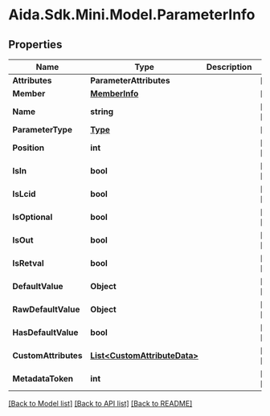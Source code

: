 # Aida.Sdk.Mini.Model.ParameterInfo

## Properties

Name | Type | Description | Notes
------------ | ------------- | ------------- | -------------
**Attributes** | **ParameterAttributes** |  | [optional] 
**Member** | [**MemberInfo**](MemberInfo.md) |  | [optional] 
**Name** | **string** |  | [optional] [readonly] 
**ParameterType** | [**Type**](Type.md) |  | [optional] 
**Position** | **int** |  | [optional] [readonly] 
**IsIn** | **bool** |  | [optional] [readonly] 
**IsLcid** | **bool** |  | [optional] [readonly] 
**IsOptional** | **bool** |  | [optional] [readonly] 
**IsOut** | **bool** |  | [optional] [readonly] 
**IsRetval** | **bool** |  | [optional] [readonly] 
**DefaultValue** | **Object** |  | [optional] [readonly] 
**RawDefaultValue** | **Object** |  | [optional] [readonly] 
**HasDefaultValue** | **bool** |  | [optional] [readonly] 
**CustomAttributes** | [**List&lt;CustomAttributeData&gt;**](CustomAttributeData.md) |  | [optional] [readonly] 
**MetadataToken** | **int** |  | [optional] [readonly] 

[[Back to Model list]](../README.md#documentation-for-models) [[Back to API list]](../README.md#documentation-for-api-endpoints) [[Back to README]](../README.md)

